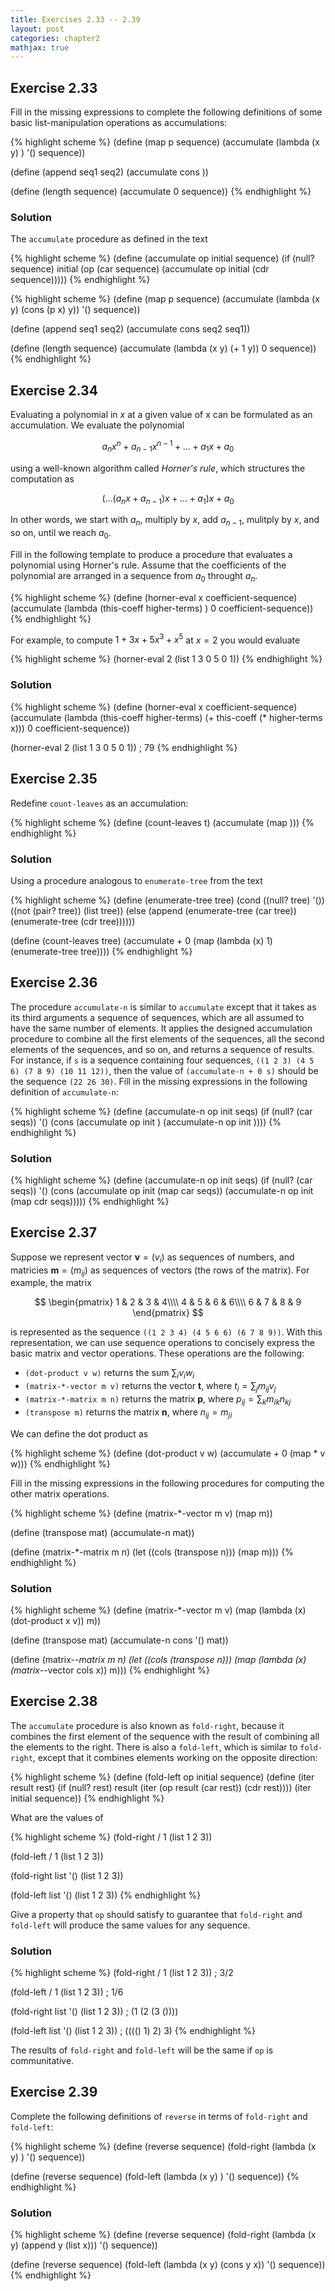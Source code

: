 ```yaml
---
title: Exercises 2.33 -- 2.39
layout: post
categories: chapter2
mathjax: true
---
```


<a name="Ex2.33"> </a>

## Exercise 2.33

Fill in the missing expressions to complete the following definitions
of some basic list-manipulation operations as accumulations:

{% highlight scheme %}
(define (map p sequence)
  (accumulate (lambda (x y) <??>) '() sequence))
  
(define (append seq1 seq2)
  (accumulate cons <??> <??>))
  
(define (length sequence)
  (accumulate <??> 0 sequence))
{% endhighlight %}

### Solution

The `accumulate` procedure as defined in the text

{% highlight scheme %}
(define (accumulate op initial sequence)
     (if (null? sequence)
         initial
         (op (car sequence)
             (accumulate op initial (cdr sequence)))))
{% endhighlight %}

{% highlight scheme %}
(define (map p sequence)
  (accumulate (lambda (x y) (cons (p x) y))
              '()
              sequence))

(define (append seq1 seq2)
  (accumulate cons seq2 seq1))

(define (length sequence)
  (accumulate (lambda (x y) (+ 1 y)) 0 sequence))
{% endhighlight %}

<a name="Ex2.34"> </a>

## Exercise 2.34

Evaluating a polynomial in $x$ at a given value of x can be formulated
as an accumulation. We evaluate the polynomial

$$
a_nx^n + a_{n-1}x^{n-1} + \ldots + a_1x + a_0
$$

using a well-known algorithm called _Horner's rule_, which structures
the computation as

$$
(\ldots (a_nx + a_{n-1})x + \ldots + a_1)x + a_0
$$

In other words, we start with $a_n$, multiply by $x$, add $a_{n-1}$,
mulitply by $x$, and so on, until we reach $a_0$.

Fill in the following template to produce a procedure that evaluates
a polynomial using Horner's rule. Assume that the coefficients of the
polynomial are arranged in a sequence from $a_0$ throught $a_n$.

{% highlight scheme %}
(define (horner-eval x coefficient-sequence)
    (accumulate (lambda (this-coeff higher-terms) <??>)
                0
                coefficient-sequence))
{% endhighlight %}

For example, to compute $1+3x+5x^3+x^5$ at $x=2$ you would evaluate

{% highlight scheme %}
(horner-eval 2 (list 1 3 0 5 0 1))
{% endhighlight %}

### Solution

{% highlight scheme %}
(define (horner-eval x coefficient-sequence)
    (accumulate (lambda (this-coeff higher-terms)
                        (+ this-coeff
                           (* higher-terms x)))
                0
                coefficient-sequence))

(horner-eval 2 (list 1 3 0 5 0 1))
; 79
{% endhighlight %}

<a name="Ex2.35"> </a>

## Exercise 2.35

Redefine `count-leaves` as an accumulation:

{% highlight scheme %}
(define (count-leaves t)
    (accumulate <??> <??> (map <??> <??>)))
{% endhighlight %}

### Solution

Using a procedure analogous to `enumerate-tree` from the text

{% highlight scheme %}
(define (enumerate-tree tree)
    (cond ((null? tree) '())
          ((not (pair? tree)) (list tree))
          (else (append (enumerate-tree (car tree))
                        (enumerate-tree (cdr tree))))))

(define (count-leaves tree)
    (accumulate +
                0
                (map (lambda (x) 1) (enumerate-tree tree))))
{% endhighlight %}

<a name="Ex2.36"> </a>

## Exercise 2.36

The procedure `accumulate-n` is similar to `accumulate` except that it
takes as its third arguments a sequence of sequences, which are all
assumed to have the same number of elements. It applies the designed
accumulation procedure to combine all the first elements of the
sequences, all the second elements of the sequences, and so on, and
returns a sequence of results. For instance, if `s` is a sequence
containing four sequences, `((1 2 3) (4 5 6) (7 8 9) (10 11 12))`,
then the value of `(accumulate-n + 0 s)` should be the sequence
`(22 26 30)`. Fill in the missing expressions in the following
definition of `accumulate-n`:

{% highlight scheme %}
(define (accumulate-n op init seqs)
    (if (null? (car seqs))
        '()
        (cons (accumulate op init <??>)
              (accumulate-n op init <??>))))
{% endhighlight %}

### Solution

{% highlight scheme %}
(define (accumulate-n op init seqs)
    (if (null? (car seqs))
        '()
        (cons (accumulate op init (map car seqs))
              (accumulate-n op init (map cdr seqs)))))
{% endhighlight %}

<a name="Ex2.37"> </a>

## Exercise 2.37

Suppose we represent vector $\boldsymbol v=(v_i)$ as sequences of
numbers, and matricies $\boldsymbol m=(m_{ij})$ as sequences of
vectors (the rows of the matrix). For example, the matrix

$$
\begin{pmatrix}
1 & 2 & 3 & 4\\\\
4 & 5 & 6 & 6\\\\
6 & 7 & 8 & 9
\end{pmatrix}
$$

is represented as the sequence `((1 2 3 4) (4 5 6 6) (6 7 8 9))`. With
this representation, we can use sequence operations to concisely
express the basic matrix and vector operations. These operations are
the following:

- `(dot-product v w)` returns the sum $\sum_iv_iw_i$
- `(matrix-*-vector m v)` returns the vector $\boldsymbol t$, where
  $t_i=\sum_jm_{ij}v_j$
- `(matrix-*-matrix m n)` returns the matrix $\boldsymbol p$, where
  $p_{ij}=\sum_km_{ik}n_{kj}$
- `(transpose m)` returns the matrix $\boldsymbol n$, where
  $n_{ij}=m_{ji}$

We can define the dot product as

{% highlight scheme %}
(define (dot-product v w)
    (accumulate + 0 (map * v w)))
{% endhighlight %}

Fill in the missing expressions in the following procedures for
computing the other matrix operations.

{% highlight scheme %}
(define (matrix-*-vector m v)
    (map <??> m))
    
(define (transpose mat)
    (accumulate-n <??> <??> mat))
    
(define (matrix-*-matrix m n)
    (let ((cols (transpose n)))
      (map <??> m)))
{% endhighlight %}

### Solution

{% highlight scheme %}
(define (matrix-*-vector m v)
    (map (lambda (x) (dot-product x v)) m))

(define (transpose mat)
    (accumulate-n cons '() mat))

(define (matrix-*-matrix m n)
    (let ((cols (transpose n)))
      (map (lambda (x) (matrix-*-vector cols x)) m)))
{% endhighlight %}

<a name="Ex2.38"> </a>

## Exercise 2.38

The `accumulate` procedure is also known as `fold-right`, because it
combines the first element of the sequence with the result of
combining all the elements to the right. There is also a `fold-left`,
which is similar to `fold-right`, except that it combines elements
working on the opposite direction:

{% highlight scheme %}
(define (fold-left op initial sequence)
    (define (iter result rest)
        (if (null? rest)
            result
            (iter (op result (car rest))
                  (cdr rest))))
    (iter initial sequence))
{% endhighlight %}

What are the values of

{% highlight scheme %}
(fold-right / 1 (list 1 2 3))

(fold-left / 1 (list 1 2 3))

(fold-right list '() (list 1 2 3))

(fold-left list '() (list 1 2 3))
{% endhighlight %}

Give a property that `op` should satisfy to guarantee that `fold-right`
and `fold-left` will produce the same values for any sequence.

### Solution

{% highlight scheme %}
(fold-right / 1 (list 1 2 3))
; 3/2

(fold-left / 1 (list 1 2 3))
; 1/6

(fold-right list '() (list 1 2 3))
; (1 (2 (3 ())))

(fold-left list '() (list 1 2 3))
; (((() 1) 2) 3)
{% endhighlight %}

The results of `fold-right` and `fold-left` will be the same if `op`
is communitative.

<a name="Ex2.39"> </a>

## Exercise 2.39

Complete the following definitions of `reverse` in terms of
`fold-right` and `fold-left`:

{% highlight scheme %}
(define (reverse sequence)
    (fold-right (lambda (x y) <??>) '() sequence))
  
(define (reverse sequence)
    (fold-left (lambda (x y) <??>) '() sequence))
{% endhighlight %}

### Solution

{% highlight scheme %}
(define (reverse sequence)
    (fold-right (lambda (x y) (append y (list x))) '() sequence))
  
(define (reverse sequence)
    (fold-left (lambda (x y) (cons y x)) '() sequence))
{% endhighlight %}
